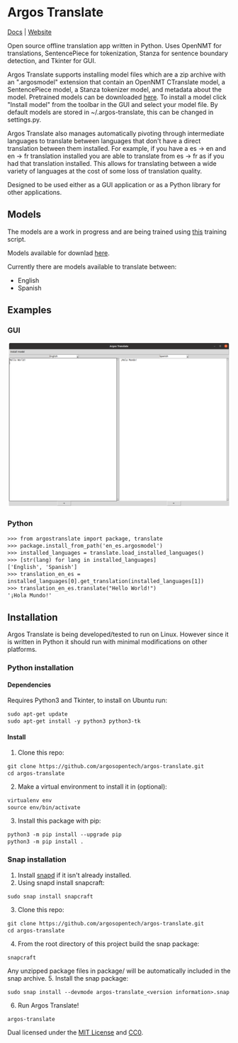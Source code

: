 # Argos Translate
[Docs](https://argos-translate.readthedocs.io) | [Website](https://www.argosopentech.com)

Open source offline translation app written in Python. Uses OpenNMT for translations, SentencePiece for tokenization, Stanza for sentence boundary detection, and Tkinter for GUI.

Argos Translate supports installing model files which are a zip archive with an ".argosmodel" extension that contain an OpenNMT CTranslate model, a SentencePiece model, a Stanza tokenizer model, and metadata about the model. Pretrained models can be downloaded [here](https://drive.google.com/drive/folders/11wxM3Ze7NCgOk_tdtRjwet10DmtvFu3i). To install a model click "Install model" from the toolbar in the GUI and select your model file. By default models are stored in ~/.argos-translate, this can be changed in settings.py.

Argos Translate also manages automatically pivoting through intermediate languages to translate between languages that don't have a direct translation between them installed. For example, if you have a es -> en and en -> fr translation installed you are able to translate from es -> fr as if you had that translation installed. This allows for translating between a wide variety of languages at the cost of some loss of translation quality.

Designed to be used either as a GUI application or as a Python library for other applications.

## Models
The models are a work in progress and are being trained using [this](https://github.com/argosopentech/onmt-models) training script. 

Models available for downlad [here](https://drive.google.com/drive/folders/11wxM3Ze7NCgOk_tdtRjwet10DmtvFu3i).

Currently there are models available to translate between:
- English
- Spanish

## Examples
### GUI
![Screenshot](/img/Screenshot.png)

### Python
```
>>> from argostranslate import package, translate
>>> package.install_from_path('en_es.argosmodel')
>>> installed_languages = translate.load_installed_languages()
>>> [str(lang) for lang in installed_languages]
['English', 'Spanish']
>>> translation_en_es = installed_languages[0].get_translation(installed_languages[1])
>>> translation_en_es.translate("Hello World!")
'¡Hola Mundo!'
```

## Installation
Argos Translate is being developed/tested to run on Linux. However since it is written in Python it should run with minimal modifications on other platforms.

### Python installation
#### Dependencies
Requires Python3 and Tkinter, to install on Ubuntu run:
```
sudo apt-get update
sudo apt-get install -y python3 python3-tk
```
#### Install
1. Clone this repo:
```
git clone https://github.com/argosopentech/argos-translate.git
cd argos-translate
```
2. Make a virtual environment to install it in (optional):
```
virtualenv env
source env/bin/activate
```
3. Install this package with pip:
```
python3 -m pip install --upgrade pip
python3 -m pip install .
```

### Snap installation
1. Install [snapd](https://snapcraft.io/docs/installing-snapd) if it isn't already installed.
2. Using snapd install snapcraft:
```
sudo snap install snapcraft
```
3. Clone this repo:
```
git clone https://github.com/argosopentech/argos-translate.git
cd argos-translate
```
4. From the root directory of this project build the snap package:
```
snapcraft
```
Any unzipped package files in package/ will be automatically included in the snap archive.
5. Install the snap package:
```
sudo snap install --devmode argos-translate_<version information>.snap
```
6. Run Argos Translate!
```
argos-translate
```

Dual licensed under the [MIT License](https://github.com/argosopentech/argos-translate/blob/master/LICENSE) and [CC0](https://creativecommons.org/share-your-work/public-domain/cc0/).
